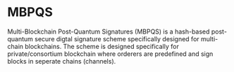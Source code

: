 # MBPQS
Multi-Blockchain Post-Quantum Signatures (MBPQS) is a hash-based post-quantum secure digtal signature scheme specifically designed for multi-chain blockchains.
The scheme is designed specifically for private/consortium blockchain where orderers are predefined and sign blocks in seperate chains (channels).


